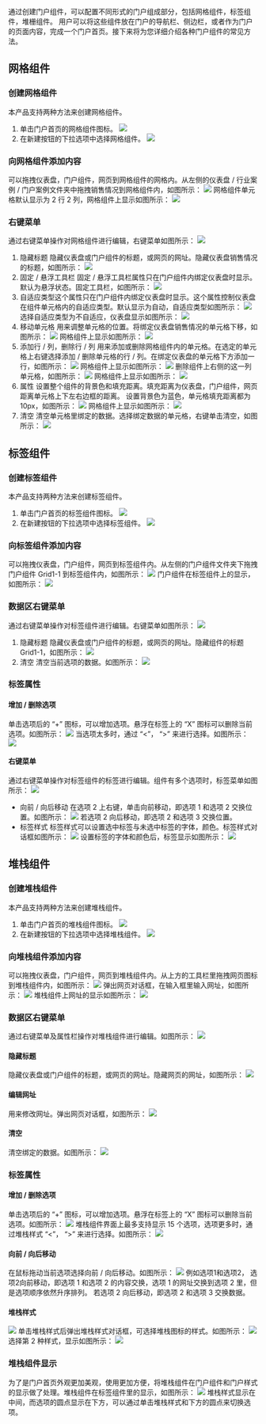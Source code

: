 通过创建门户组件，可以配置不同形式的门户组成部分，包括网格组件，标签组件，堆栅组件。
用户可以将这些组件放在门户的导航栏、侧边栏，或者作为门户的页面内容，完成一个门户首页。接下来将为您详细介绍各种门户组件的常见方法。
## 网格组件
### 创建网格组件
本产品支持两种方法来创建网格组件。 
1. 单击门户首页的网格组件图标。
![](https://main.qcloudimg.com/raw/98c7320a705d9b86cb9f49a8078d6630.png)
2. 在新建按钮的下拉选项中选择网格组件。
![](https://main.qcloudimg.com/raw/935d894d328a197a7b58fafdcdb96b5c.png)

### 向网格组件添加内容
可以拖拽仪表盘，门户组件，网页到网格组件的网格内。从左侧的仪表盘 / 行业案例 / 门户案例文件夹中拖拽销售情况到网格组件内，如图所示：
![](https://main.qcloudimg.com/raw/24c0a7fdb7441626f5b2d2c1b13b10df.png)
网格组件单元格默认显示为 2 行 2 列，网格组件上显示如图所示：
![](https://main.qcloudimg.com/raw/f6a278c857234ddefd0b6d89224579a7.png)

### 右键菜单
通过右键菜单操作对网格组件进行编辑，右键菜单如图所示：
![](https://main.qcloudimg.com/raw/b0e79b7005c807c1a648b68b785021a2.png)
1. 隐藏标题
隐藏仪表盘或门户组件的标题，或网页的网址。隐藏仪表盘销售情况的标题，如图所示：
![](https://main.qcloudimg.com/raw/849316150f4c6995e05963b1645f4f74.png)
2. 固定 / 悬浮工具栏
固定 / 悬浮工具栏属性只在门户组件内绑定仪表盘时显示。默认为悬浮状态。固定工具栏，如图所示：
![](https://main.qcloudimg.com/raw/3cd0e99e6e561a9669b77311084c69ae.png)
3. 自适应类型这个属性只在门户组件内绑定仪表盘时显示。这个属性控制仪表盘在组件单元格内的自适应类型。默认显示为自动，自适应类型如图所示：
![](https://main.qcloudimg.com/raw/36939a550bf1a6a5d7ccc7119fc3b0ae.png)
选择自适应类型为不自适应，仪表盘显示如图所示：
![](https://main.qcloudimg.com/raw/918325b1a22844551429c6c2526e4378.png)
4. 移动单元格
用来调整单元格的位置。将绑定仪表盘销售情况的单元格下移，如图所示：
![](https://main.qcloudimg.com/raw/52d12b461a7237008f61fd863fc9410e.png)
网格组件上显示如图所示：
![](https://main.qcloudimg.com/raw/52d12b461a7237008f61fd863fc9410e.png)
5. 添加行 / 列，删除行 / 列
用来添加或删除网格组件内的单元格。在选定的单元格上右键选择添加 / 删除单元格的行 / 列。在绑定仪表盘的单元格下方添加一行，如图所示：
![](https://main.qcloudimg.com/raw/823d97a2d0e8e65ef188e48b4a06b007.png)
网格组件上显示如图所示：
![](https://main.qcloudimg.com/raw/551e3243bdb5c4b3c0b6c0a42cf6becc.png)
删除组件上右侧的这一列单元格，如图所示：
![](https://main.qcloudimg.com/raw/8ad845493f52ff9207eb7bf02f491cf8.png)
网格组件上显示如图所示：
![](https://main.qcloudimg.com/raw/24cee7026221484906feec83ad052cc9.png)
6. 属性
设置整个组件的背景色和填充距离。填充距离为仪表盘，门户组件，网页距离单元格上下左右边框的距离。
设置背景色为蓝色，单元格填充距离都为 10px，如图所示：
![](https://main.qcloudimg.com/raw/5899efcf4cc1b3afd03dffe1e94c451d.png)
网格组件上显示如图所示：
![](https://main.qcloudimg.com/raw/5567f3fd1aa1bbf85a8f2015d25420be.png)
7. 清空
清空单元格里绑定的数据。选择绑定数据的单元格，右键单击清空，如图所示：
![](https://main.qcloudimg.com/raw/4fdd2273e68ae6f40f074f7ec8b42979.png)

## 标签组件
### 创建标签组件
本产品支持两种方法来创建标签组件。 
1. 单击门户首页的标签组件图标。
![](https://main.qcloudimg.com/raw/d0c04b11d2209f0c058213555efa65ff.png)
2. 在新建按钮的下拉选项中选择标签组件。
![](https://main.qcloudimg.com/raw/daf78957b4fe4db664e9b411185c81ce.png)

### 向标签组件添加内容
可以拖拽仪表盘，门户组件，网页到标签组件内。从左侧的门户组件文件夹下拖拽门户组件 Grid1-1 到标签组件内，如图所示：
![](https://main.qcloudimg.com/raw/b01f34d00503815663865d3dc7c91765.png)
门户组件在标签组件上的显示，如图所示：
![](https://main.qcloudimg.com/raw/63ac10e0e058193cccf174b75838bc2c.png)

### 数据区右键菜单
通过右键菜单操作对标签组件进行编辑。右键菜单如图所示：
![](https://main.qcloudimg.com/raw/51710154538fb715a320b455eb858211.png)
1. 隐藏标题
隐藏仪表盘或门户组件的标题，或网页的网址。隐藏组件的标题 Grid1-1，如图所示：
![](https://main.qcloudimg.com/raw/da183f7b34c0c785019eb3aad89f811d.png)
2. 清空
清空当前选项的数据。如图所示：
![](https://main.qcloudimg.com/raw/c5e3a4f2df59ee50b4b5e5d212ae00c0.png)

### 标签属性
#### 增加 / 删除选项
单击选项后的 “+” 图标，可以增加选项。悬浮在标签上的 “X” 图标可以删除当前选项。如图所示：
![](https://main.qcloudimg.com/raw/e94cc1bb14cdefba81758994b5852264.png)
当选项太多时，通过 “<”， “>” 来进行选择。如图所示：
![](https://main.qcloudimg.com/raw/a1f788019a7302a0a990cb7333e9b885.png)

#### 右键菜单
通过右键菜单操作对标签组件的标签进行编辑。组件有多个选项时，标签菜单如图所示：
![](https://main.qcloudimg.com/raw/eb20021a228fd0a3e7ac4967c6fef85a.png)
- 向前 / 向后移动
在选项 2 上右键，单击向前移动，即选项 1 和选项 2 交换位置。如图所示：
![](https://main.qcloudimg.com/raw/86fec71975e3cc0636138b42d4acc957.png)
若选项 2 向后移动，即选项 2 和选项 3 交换位置。
- 标签样式
标签样式可以设置选中标签与未选中标签的字体，颜色。标签样式对话框如图所示：
![](https://main.qcloudimg.com/raw/7942dca8133a9f53492295f2ee18222c.png)
设置标签的字体和颜色后，标签显示如图所示：
![](https://main.qcloudimg.com/raw/1648c1a1892f1874ab812ad1238a5d8b.png)

## 堆栈组件
### 创建堆栈组件
本产品支持两种方法来创建堆栈组件。 
1. 单击门户首页的堆栈组件图标。
![](https://main.qcloudimg.com/raw/0f5bf20ca55fc0d714e6d1b26a075cc9.png)
2. 在新建按钮的下拉选项中选择堆栈组件。
![](https://main.qcloudimg.com/raw/50b22e687da6c874c0d784adff47327f.png)

### 向堆栈组件添加内容
可以拖拽仪表盘，门户组件，网页到堆栈组件内。从上方的工具栏里拖拽网页图标到堆栈组件内，如图所示：
![](https://main.qcloudimg.com/raw/0b911fcf29eb326bf7cc91998d6330e1.png)
弹出网页对话框，在输入框里输入网址，如图所示：
![](https://main.qcloudimg.com/raw/29d9c19c9cb1d78bbb3eefdb5235b032.png)
堆栈组件上网址的显示如图所示：
![](https://main.qcloudimg.com/raw/c699245d9ed15c7c1e4dec7e83c1bc4d.png)

### 数据区右键菜单
通过右键菜单及属性栏操作对堆栈组件进行编辑。如图所示：
![](https://main.qcloudimg.com/raw/f873fa8bb6b415264b3755faaef2e6f8.png)

####  隐藏标题
隐藏仪表盘或门户组件的标题，或网页的网址。隐藏网页的网址，如图所示：
![](https://main.qcloudimg.com/raw/14d13356f301ae39fa3aea1d076bf85a.png)
#### 编辑网址
用来修改网址。弹出网页对话框，如图所示：
![](https://main.qcloudimg.com/raw/29d9c19c9cb1d78bbb3eefdb5235b032.png)
#### 清空
清空绑定的数据。如图所示：
![](https://main.qcloudimg.com/raw/41fec387e70b3b270ad55d865b57b541.png)

### 标签属性
#### 增加 / 删除选项
单击选项后的 “+” 图标，可以增加选项。悬浮在标签上的 “X” 图标可以删除当前选项。如图所示：
![](https://main.qcloudimg.com/raw/4f47f1b0a4d302933cad3179d664d888.png)
堆栈组件界面上最多支持显示 15 个选项，选项更多时，通过堆栈样式 “<”， “>” 来进行选择。如图所示：
![](https://main.qcloudimg.com/raw/74fb20f4ef00651b9402ad392d7d466a.png)
#### 向前 / 向后移动
在鼠标拖动当前选项选择向前 / 向后移动。如图所示：
![](https://main.qcloudimg.com/raw/be7233dbb309afa5fde39e8d423d2f7c.png)
例如选项1和选项2， 选项2向前移动，即选项 1 和选项 2 的内容交换，选项 1 的网址交换到选项 2 里，但是选项顺序依然升序排列。
若选项 2 向后移动，即选项 2 和选项 3 交换数据。

#### 堆栈样式
![](https://main.qcloudimg.com/raw/6b52c30c5deac57e0b189034b78e8191.png)
单击堆栈样式后弹出堆栈样式对话框，可选择堆栈图标的样式。如图所示：
![](https://main.qcloudimg.com/raw/11a07f7cb30746534dff6bd16fa7ff99.png)
选择第 2 种样式，显示如图所示：
![](https://main.qcloudimg.com/raw/6d580efd67b3f9a1246c96412055da30.png)

### 堆栈组件显示
为了是门户首页外观更加美观，使用更加方便，将堆栈组件在门户组件和门户样式的显示做了处理。堆栈组件在标签组件里的显示，如图所示：
![](https://main.qcloudimg.com/raw/938f4b5e38ff79cc90e0bf1026cf6567.png)
堆栈样式显示在中间，而选项的圆点显示在下方，可以通过单击堆栈样式和下方的圆点来切换选项。







